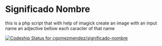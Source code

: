 Significado Nombre
==================

this is a php script that with help of imagick create
an image with an input name an adjective bellow each
caracter of that name

[ ![Codeship Status for cgomezmendez/significado-nombre](https://codeship.io/projects/e6e72bd0-ee3f-0131-e52b-12a860ec8c56/status)](https://codeship.io/projects/26794)